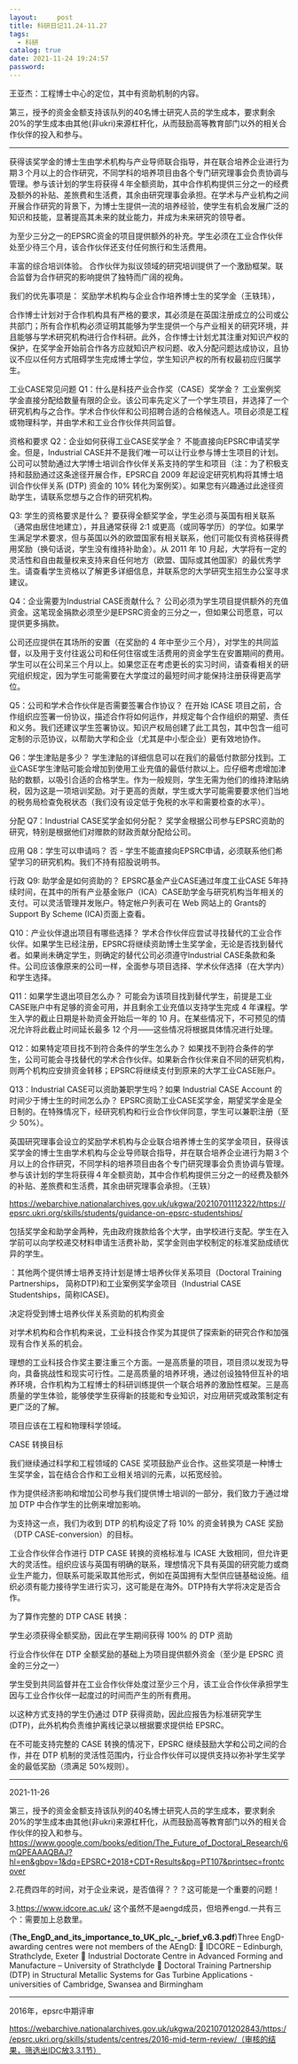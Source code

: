 ```yaml
---
layout:     post
title: 科研日记11.24-11.27
tags:
  - 科研
catalog: true
date: 2021-11-24 19:24:57
password:
---
```


王亚杰：工程博士中心的定位，其中有资助机制的内容。

第三，授予的资金金额支持该队列的40名博士研究人员的学生成本，要求剩余20%的学生成本由其他(非ukri)来源杠杆化，从而鼓励高等教育部门以外的相关合作伙伴的投入和参与。

---

获得该奖学金的博士生由学术机构与产业导师联合指导，并在联合培养企业进行为期３个月以上的合作研究，不同学科的培养项目由各个专门研究理事会负责协调与管理。参与该计划的学生将获得４年全额资助，其中合作机构提供三分之一的经费及额外的补贴、差旅费和生活费，其余由研究理事会承担。在学术与产业机构之间开展合作研究的背景下，为博士生提供一流的培养经验，使学生有机会发展广泛的知识和技能，显著提高其未来的就业能力，并成为未来研究的领导者。

为至少三分之一的EPSRC资金的项目提供额外的补充。学生必须在工业合作伙伴处至少待三个月，该合作伙伴还支付任何旅行和生活费用。




丰富的综合培训体验。
合作伙伴为拟议领域的研究培训提供了一个激励框架。联合监督为合作研究的影响提供了独特而广阔的视角。




我们的优先事项是：
奖励学术机构与企业合作培养博士生的奖学金（王轶玮），


合作博士计划对于合作机构具有严格的要求，其必须是在英国注册成立的公司或公共部门；所有合作机构必须证明其能够为学生提供一个与产业相关的研究环境，并且能够与学术研究机构进行合作科研。此外，合作博士计划尤其注重对知识产权的保护，在奖学金开始前合作各方应就知识产权问题、收入分配问题达成协议，且协议不应以任何方式阻碍学生完成博士学位，学生知识产权的所有权最初应归属学生。



工业CASE常见问题
Q1：什么是科技产业合作奖（CASE）奖学金？
工业案例奖学金直接分配给数量有限的企业。该公司率先定义了一个学生项目，并选择了一个研究机构与之合作。学术合作伙伴和公司招聘合适的合格候选人。项目必须是工程或物理科学，并由学术和工业合作伙伴共同监督。

资格和要求
Q2：企业如何获得工业CASE奖学金？
不能直接向EPSRC申请奖学金。但是，Industrial CASE并不是我们唯一可以让行业参与博士生项目的计划。公司可以赞助通过大学博士培训合作伙伴关系支持的学生和项目（注：为了积极支持和鼓励通过这条途径开展合作，EPSRC自 2009 年起设定研究机构将其博士培训合作伙伴关系 (DTP) 资金的 10% 转化为案例奖）。如果您有兴趣通过此途径资助学生，请联系您想与之合作的研究机构。

Q3: 学生的资格要求是什么？
要获得全额奖学金，学生必须与英国有相关联系（通常由居住地建立），并且通常获得 2:1 或更高（或同等学历）的学位。如果学生满足学术要求，但与英国以外的欧盟国家有相关联系，他们可能仅有资格获得费用奖励（换句话说，学生没有维持补助金）。从 2011 年 10 月起，大学将有一定的灵活性和自由裁量权来支持来自任何地方（欧盟、国际或其他国家）的最优秀学生。请查看学生资格以了解更多详细信息，并联系您的大学研究生招生办公室寻求建议。

Q4：企业需要为Industrial CASE贡献什么？
公司必须为学生项目提供额外的充值资金。这笔现金捐款必须至少是EPSRC资金的三分之一，但如果公司愿意，可以提供更多捐款。

公司还应提供在其场所的安置（在奖励的 4 年中至少三个月），对学生的共同监督，以及用于支付往返公司和任何住宿或生活费用的资金学生在安置期间的费用。学生可以在公司呆三个月以上。如果您正在考虑更长的实习时间，请查看相关的研究组织规定，因为学生可能需要在大学度过的最短时间才能保持注册获得更高学位。

Q5：公司和学术合作伙伴是否需要签署合作协议？
在开始 ICASE 项目之前，合作组织应签署一份协议，描述合作将如何运作，并规定每个合作组织的期望、责任和义务。我们还建议学生签署协议。知识产权局创建了此工具包，其中包含一组可定制的示范协议，以帮助大学和企业（尤其是中小型企业）更有效地协作。

Q6：学生津贴是多少？
学生津贴的详细信息可以在我们的最低付款部分找到。工业CASE学生津贴可能会增加到使用工业充值的最低付款以上。应仔细考虑增加津贴的数额，以吸引合适的合格学生。作为一般规则，学生无需为他们的维持津贴纳税，因为这是一项培训奖励。对于更高的贡献，学生或大学可能需要要求他们当地的税务局检查免税状态（我们没有设定低于免税的水平和需要检查的水平）。

分配
Q7：Industrial CASE奖学金如何分配？
奖学金根据公司参与EPSRC资助的研究，特别是根据他们对赠款的财政贡献分配给公司。

应用
Q8：学生可以申请吗？
否 - 学生不能直接向EPSRC申请，必须联系他们希望学习的研究机构。我们不持有招股说明书。

行政
Q9: 助学金是如何资助的？
EPSRC基金产业CASE通过年度工业CASE 5年持续时间，在其中的所有产业基金账户（ICA）CASE助学金与研究机构当年相关的支付。可以灵活管理并发账户。特定帐户列表可在 Web 网站上的 Grants的Support By Scheme (ICA)页面上查看。

Q10：产业伙伴退出项目有哪些选择？
学术合作伙伴应尝试寻找替代的工业合作伙伴。如果学生已经注册，EPSRC将继续资助博士生奖学金，无论是否找到替代者。如果尚未确定学生，则确定的替代公司必须遵守Industrial CASE条款和条件。公司应该像原来的公司一样，全面参与项目选择、学术伙伴选择（在大学内）和学生选择。

Q11：如果学生退出项目怎么办？
可能会为该项目找到替代学生，前提是工业CASE账户中有足够的资金可用，并且剩余工业充值以支持学生完成 4 年课程。学生入学的截止日期是补助资金开始后一年的 10 月。在某些情况下，不可预见的情况允许将此截止时间延长最多 12 个月——这些情况将根据具体情况进行处理。

Q12：如果特定项目找不到符合条件的学生怎么办？
如果找不到符合条件的学生，公司可能会寻找替代的学术合作伙伴。如果新合作伙伴来自不同的研究机构，则两个机构应安排资金转移；EPSRC将继续支付到原来的大学工业CASE账户。

Q13：Industrial CASE可以资助兼职学生吗？如果 Industrial CASE Account 的时间少于博士生的时间怎么办？
EPSRC资助工业CASE奖学金，期望奖学金是全日制的。在特殊情况下，经研究机构和行业合作伙伴同意，学生可以兼职注册（至少 50%）。

英国研究理事会设立的奖励学术机构与企业联合培养博士生的奖学金项目，获得该奖学金的博士生由学术机构与企业导师联合指导，并在联合培养企业进行为期３个月以上的合作研究，不同学科的培养项目由各个专门研究理事会负责协调与管理。参与该计划的学生将获得４年全额资助，其中合作机构提供三分之一的经费及额外的补贴、差旅费和生活费，其余由研究理事会承担。（王轶）

https://webarchive.nationalarchives.gov.uk/ukgwa/20210701112322/https://epsrc.ukri.org/skills/students/guidance-on-epsrc-studentships/

包括奖学金和助学金两种，先由政府拨款给各个大学，由学校进行支配。学生在入学前可以向学校递交材料申请生活费补助，奖学金则由学校制定的标准奖励成绩优异的学生。

：其他两个提供博士培养支持计划是博士培养伙伴关系项目（Doctoral Training Partnerships，
简称DTP)和工业案例奖学金项目（Industrial CASE Studentships，简称ICASE)。

 

决定将受到博士培养伙伴关系资助的机构资金

 

 

 

对学术机构和合作机构来说，工业科技合作奖为其提供了探索新的研究合作和加强现有合作关系的机会。

理想的工业科技合作奖主要注重三个方面。一是高质量的项目，项目须以发现为导向，具备挑战性和现实可行性。二是高质量的培养环境，通过创设独特但互补的培养环境，合作机构为工程博士的科研训练提供一个联合培养的激励性框架。三是高质量的学生体验，能够使学生获得新的技能和专业知识，对应用研究或政策制定有更广泛的了解。

项目应该在工程和物理科学领域。

 

CASE 转换目标

我们继续通过科学和工程领域的 CASE 奖项鼓励产业合作。这些奖项是一种博士生奖学金，旨在结合合作和工业相关培训的元素，以拓宽经验。

 

作为提供经济影响和增加公司参与我们提供博士培训的一部分，我们致力于通过增加 DTP 中合作学生的比例来增加影响。

 

为支持这一点，我们为收到 DTP 的机构设定了将 10% 的资金转换为 CASE 奖励（DTP CASE-conversion）的目标。

 

工业合作伙伴合作进行 DTP CASE 转换的资格标准与 ICASE 大致相同，但允许更大的灵活性。组织应该与英国有明确的联系，理想情况下具有英国的研究能力或商业生产能力，但联系可能采取其他形式，例如在英国拥有大型供应链基础设施。组织必须有能力接待学生进行实习，这可能是在海外。DTP持有大学将决定是否合作。

 

为了算作完整的 DTP CASE 转换：

 

学生必须获得全额奖励，因此在学生期间获得 100% 的 DTP 资助

行业合作伙伴在 DTP 全额奖励的基础上为项目提供额外资金（至少是 EPSRC 资金的三分之一）

学生受到共同监督并在工业合作伙伴处度过至少三个月，该工业合作伙伴承担学生因与工业合作伙伴一起度过的时间而产生的所有费用。

以这种方式支持的学生仍通过 DTP 获得资助，因此应报告为标准研究学生 (DTP)，此外机构负责维护离线记录以根据要求提供给 EPSRC。

 

在不可能支持完整的 CASE 转换的情况下，EPSRC 继续鼓励大学和公司之间的合作，并在 DTP 机制的灵活性范围内，行业合作伙伴可以提供支持以弥补学生奖学金的最低奖励（须满足 50%规则）。

---

 2021-11-26

第三，授予的资金金额支持该队列的40名博士研究人员的学生成本，要求剩余20%的学生成本由其他(非ukri)来源杠杆化，从而鼓励高等教育部门以外的相关合作伙伴的投入和参与。https://www.google.com/books/edition/The_Future_of_Doctoral_Research/6mQPEAAAQBAJ?hl=en&gbpv=1&dq=EPSRC+2018+CDT+Results&pg=PT107&printsec=frontcover

2.花费四年的时间，对于企业来说，是否值得？？？这可能是一个重要的问题！

3.https://www.idcore.ac.uk/ 这个虽然不是aengd成员，但培养engd.一共有三个：需要加上总数里。

(**The_EngD_and_its_importance_to_UK_plc_-_brief_v6.3.pdf**)Three EngD-awarding centres were not members of the AEngD:
 IDCORE – Edinburgh, Strathclyde, Exeter
 Industrial Doctorate Centre in Advanced Forming and Manufacture – University of
Strathclyde
 Doctoral Training Partnership (DTP) in Structural Metallic Systems for Gas Turbine
Applications - universities of Cambridge, Swansea and Birmingham

---

2016年，epsrc中期评审

https://webarchive.nationalarchives.gov.uk/ukgwa/20210701202843/https://epsrc.ukri.org/skills/students/centres/2016-mid-term-review/（审核的结果，筛选出IDC放3.3.1节）
